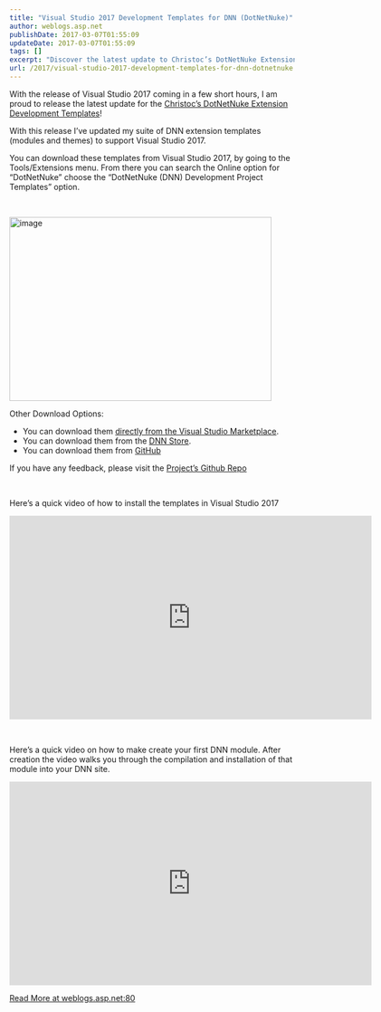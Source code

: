 ```yaml
---
title: "Visual Studio 2017 Development Templates for DNN (DotNetNuke)"
author: weblogs.asp.net
publishDate: 2017-03-07T01:55:09
updateDate: 2017-03-07T01:55:09
tags: []
excerpt: "Discover the latest update to Christoc’s DotNetNuke Extension Development Templates for Visual Studio 2017. Download from Tools/Extensions or other options!"
url: /2017/visual-studio-2017-development-templates-for-dnn-dotnetnuke  # Use the generated URL with year
---
```

<p>With the release of Visual Studio 2017 coming in a few short hours, I am proud to release the latest update for the <a href="https://github.com/chrishammond/dnntemplates" target="_blank">Christoc’s DotNetNuke Extension Development Templates</a>!</p><p>With this release I’ve updated my suite of DNN extension templates (modules and themes) to support Visual Studio 2017.</p><p>You can download these templates from Visual Studio 2017, by going to the Tools/Extensions menu. From there you can search the Online option for “DotNetNuke” choose the “DotNetNuke (DNN) Development Project Templates” option.</p><p><br /></p><p><a href="https://aspblogs.blob.core.windows.net/media/christoc/media/image_5B848743.png"><img width="463" height="325" title="image" style="display: inline; background-image: none;" alt="image" src="https://aspblogs.blob.core.windows.net/media/christoc/media/image_thumb_4B0C1648.png" border="0"></a></p><p>Other Download Options:</p><ul><li>You can download them <a href="https://marketplace.visualstudio.com/items?itemName=Chris-Hammond.DotNetNukeDNNDevelopmentProjectTemplates" target="_blank">directly from the Visual Studio Marketplace</a>.</li><li>You can download them from the <a href="https://cjh.am/dnntemplates" target="_blank">DNN Store</a>.</li><li>You can download them from <a href="https://github.com/ChrisHammond/DNNTemplates/releases" target="_blank">GitHub</a></li></ul><p>If you have any feedback, please visit the <a href="https://github.com/chrishammond/dnntemplates" target="_blank">Project’s Github Repo</a></p><p><br /></p><p>Here’s a quick video of how to install the templates in Visual Studio 2017</p><p><iframe width="640" height="360" src="https://www.youtube.com/embed/dAvnV1zUJNY?list=PLFpEtny5sIbbT0spov4It4Z8fswIbNZFd" frameborder="0" allowfullscreen=""></iframe></p><p><br /></p><p>Here’s a quick video on how to make create your first DNN module. After creation the video walks you through the compilation and installation of that module into your DNN site.</p><p> <iframe width="640" height="360" src="https://www.youtube.com/embed/gUZNPU7-vIc?list=PLFpEtny5sIbbT0spov4It4Z8fswIbNZFd" frameborder="0" allowfullscreen=""></iframe></p> <a href="https://weblogs.asp.net:80/christoc/visual-studio-2017-development-templates-for-dnn-dotnetnuke">Read More at weblogs.asp.net:80</a>


